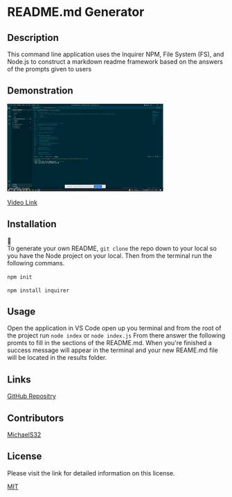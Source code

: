 # README.md Generator

  ## Description
  This command line application uses the Inquirer NPM, File System (FS), and Node.js to construct a markdown readme framework based on the answers of the prompts given to users

  ## Demonstration
  ![Gif demo of README-generator](./src/6lp8wv.gif)

  [Video Link](https://drive.google.com/file/d/1-zriuvzLZJLjIqeuU4TyH2qdIIMM0cF_/view)

  ## Installation
  💾   
  To generate your own README, `git clone` the repo down to your local so you have the Node project on your local.
  Then from the terminal run the following commans.
  
  `npm init`
  
  `npm install inquirer`

  ## Usage
  Open the application in VS Code open up you terminal and from the root of the project run
  `node index`
  or
  `node index.js`
  From there answer the following promts to fill in the sections of the README.md. When you're finished a success message will appear in the terminal and your new REAME.md file will be located in the results folder.

  ## Links
  [GitHub Repositry](https://github.com/MichaelS32/README-generator)

  ## Contributors
  [MichaelS32](https://github.com/MichaelS32)

  ## License
  Please visit the link for detailed information on this license.

  [MIT](https://www.mit.edu/~amini/LICENSE.md)
